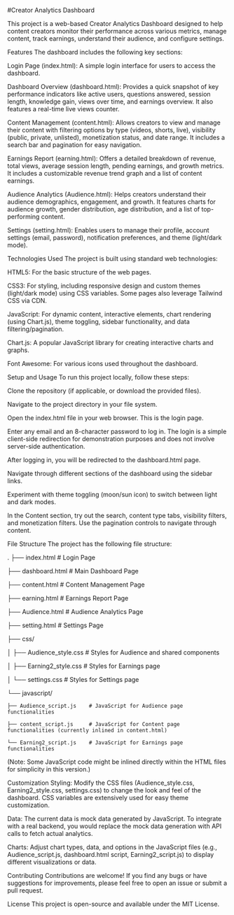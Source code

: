 #Creator Analytics Dashboard

This project is a web-based Creator Analytics Dashboard designed to help content creators monitor their performance across various metrics, manage content, track earnings, understand their audience, and configure settings.

Features
The dashboard includes the following key sections:

Login Page (index.html): A simple login interface for users to access the dashboard.

Dashboard Overview (dashboard.html): Provides a quick snapshot of key performance indicators like active users, questions answered, session length, knowledge gain, views over time, and earnings overview. It also features a real-time live views counter.

Content Management (content.html): Allows creators to view and manage their content with filtering options by type (videos, shorts, live), visibility (public, private, unlisted), monetization status, and date range. It includes a search bar and pagination for easy navigation.

Earnings Report (earning.html): Offers a detailed breakdown of revenue, total views, average session length, pending earnings, and growth metrics. It includes a customizable revenue trend graph and a list of content earnings.

Audience Analytics (Audience.html): Helps creators understand their audience demographics, engagement, and growth. It features charts for audience growth, gender distribution, age distribution, and a list of top-performing content.

Settings (setting.html): Enables users to manage their profile, account settings (email, password), notification preferences, and theme (light/dark mode).

Technologies Used
The project is built using standard web technologies:

HTML5: For the basic structure of the web pages.

CSS3: For styling, including responsive design and custom themes (light/dark mode) using CSS variables. Some pages also leverage Tailwind CSS via CDN.

JavaScript: For dynamic content, interactive elements, chart rendering (using Chart.js), theme toggling, sidebar functionality, and data filtering/pagination.

Chart.js: A popular JavaScript library for creating interactive charts and graphs.

Font Awesome: For various icons used throughout the dashboard.

Setup and Usage
To run this project locally, follow these steps:

Clone the repository (if applicable, or download the provided files).

Navigate to the project directory in your file system.

Open the index.html file in your web browser. This is the login page.

Enter any email and an 8-character password to log in. The login is a simple client-side redirection for demonstration purposes and does not involve server-side authentication.

After logging in, you will be redirected to the dashboard.html page.

Navigate through different sections of the dashboard using the sidebar links.

Experiment with theme toggling (moon/sun icon) to switch between light and dark modes.

In the Content section, try out the search, content type tabs, visibility filters, and monetization filters. Use the pagination controls to navigate through content.

File Structure
The project has the following file structure:

.
├── index.html                # Login Page

├── dashboard.html            # Main Dashboard Page

├── content.html              # Content Management Page

├── earning.html              # Earnings Report Page

├── Audience.html             # Audience Analytics Page

├── setting.html              # Settings Page

├── css/

│   ├── Audience_style.css    # Styles for Audience and shared components

│   ├── Earning2_style.css    # Styles for Earnings page

│   └── settings.css          # Styles for Settings page

└── javascript/

    ├── Audience_script.js    # JavaScript for Audience page functionalities
    
    ├── content_script.js     # JavaScript for Content page functionalities (currently inlined in content.html)
    
    └── Earning2_script.js    # JavaScript for Earnings page functionalities
    

(Note: Some JavaScript code might be inlined directly within the HTML files for simplicity in this version.)

Customization
Styling: Modify the CSS files (Audience_style.css, Earning2_style.css, settings.css) to change the look and feel of the dashboard. CSS variables are extensively used for easy theme customization.

Data: The current data is mock data generated by JavaScript. To integrate with a real backend, you would replace the mock data generation with API calls to fetch actual analytics.

Charts: Adjust chart types, data, and options in the JavaScript files (e.g., Audience_script.js, dashboard.html script, Earning2_script.js) to display different visualizations or data.

Contributing
Contributions are welcome! If you find any bugs or have suggestions for improvements, please feel free to open an issue or submit a pull request.

License
This project is open-source and available under the MIT License.
